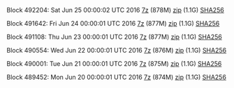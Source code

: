 Block 492204: Sat Jun 25 00:00:02 UTC 2016 [7z](https://transfer.sh/SlcdS/bootstrap.dat.20160625.7z) (878M) [zip](https://transfer.sh/uqc9x/bootstrap.dat.20160625.zip) (1.1G) [SHA256](https://transfer.sh/vcEud/sha256.txt)

Block 491642: Fri Jun 24 00:00:01 UTC 2016 [7z](https://transfer.sh/pTQq9/bootstrap.dat.20160624.7z) (877M) [zip](https://transfer.sh/9Lrfk/bootstrap.dat.20160624.zip) (1.1G) [SHA256](https://transfer.sh/Fh5qQ/sha256.txt)

Block 491108: Thu Jun 23 00:00:01 UTC 2016 [7z](https://transfer.sh/JyYyi/bootstrap.dat.20160623.7z) (877M) [zip](https://transfer.sh/5JVDr/bootstrap.dat.20160623.zip) (1.1G) [SHA256](https://transfer.sh/mVDr4/sha256.txt)

Block 490554: Wed Jun 22 00:00:01 UTC 2016 [7z](https://transfer.sh/Lu7GL/bootstrap.dat.20160622.7z) (876M) [zip](https://transfer.sh/E4yVc/bootstrap.dat.20160622.zip) (1.1G) [SHA256](https://transfer.sh/6r6la/sha256.txt)

Block 490001: Tue Jun 21 00:00:01 UTC 2016 [7z]() (875M) [zip]() (1.1G) [SHA256](https://transfer.sh/aFkAR/sha256.txt)

Block 489452: Mon Jun 20 00:00:01 UTC 2016 [7z](https://transfer.sh/Aoxuj/bootstrap.dat.20160620.7z) (874M) [zip](https://transfer.sh/hXys0/bootstrap.dat.20160620.zip) (1.1G) [SHA256](https://transfer.sh/q3SpT/sha256.txt)

